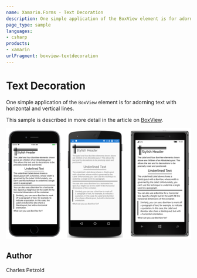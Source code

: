 ```yaml
---
name: Xamarin.Forms - Text Decoration
description: One simple application of the BoxView element is for adorning text with horizontal and vertical lines. This sample is described in more detail in...
page_type: sample
languages:
- csharp
products:
- xamarin
urlFragment: boxview-textdecoration
---
```

# Text Decoration

One simple application of the `BoxView` element is for adorning text with horizontal and vertical lines.

This sample is described in more detail in the article on [BoxView](/guides/xamarin-forms/user-interface/boxview/).

![Text Decoration application screenshot](Screenshots/01Triple.png "Text Decoration application screenshot")

## Author

Charles Petzold
